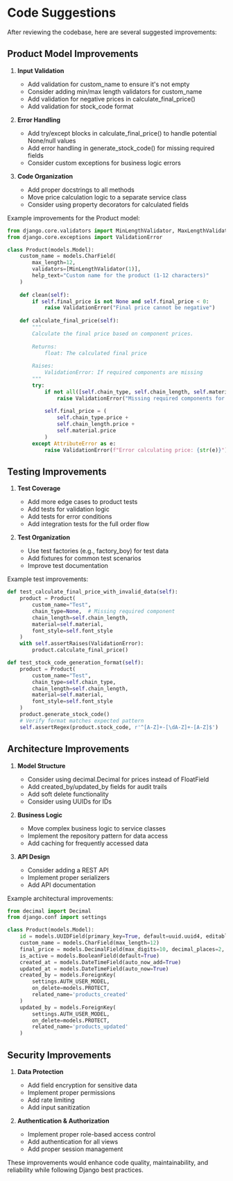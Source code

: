 # Code Suggestions

After reviewing the codebase, here are several suggested improvements:

## Product Model Improvements

1. **Input Validation**
   - Add validation for custom_name to ensure it's not empty
   - Consider adding min/max length validators for custom_name
   - Add validation for negative prices in calculate_final_price()
   - Add validation for stock_code format

2. **Error Handling**
   - Add try/except blocks in calculate_final_price() to handle potential None/null values
   - Add error handling in generate_stock_code() for missing required fields
   - Consider custom exceptions for business logic errors

3. **Code Organization**
   - Add proper docstrings to all methods
   - Move price calculation logic to a separate service class
   - Consider using property decorators for calculated fields

Example improvements for the Product model:

```python
from django.core.validators import MinLengthValidator, MaxLengthValidator
from django.core.exceptions import ValidationError

class Product(models.Model):
    custom_name = models.CharField(
        max_length=12,
        validators=[MinLengthValidator(1)],
        help_text="Custom name for the product (1-12 characters)"
    )
    
    def clean(self):
        if self.final_price is not None and self.final_price < 0:
            raise ValidationError("Final price cannot be negative")
    
    def calculate_final_price(self):
        """
        Calculate the final price based on component prices.
        
        Returns:
            float: The calculated final price
        
        Raises:
            ValidationError: If required components are missing
        """
        try:
            if not all([self.chain_type, self.chain_length, self.material]):
                raise ValidationError("Missing required components for price calculation")
                
            self.final_price = (
                self.chain_type.price +
                self.chain_length.price +
                self.material.price
            )
        except AttributeError as e:
            raise ValidationError(f"Error calculating price: {str(e)}")
```

## Testing Improvements

1. **Test Coverage**
   - Add more edge cases to product tests
   - Add tests for validation logic
   - Add tests for error conditions
   - Add integration tests for the full order flow

2. **Test Organization**
   - Use test factories (e.g., factory_boy) for test data
   - Add fixtures for common test scenarios
   - Improve test documentation

Example test improvements:

```python
def test_calculate_final_price_with_invalid_data(self):
    product = Product(
        custom_name="Test",
        chain_type=None,  # Missing required component
        chain_length=self.chain_length,
        material=self.material,
        font_style=self.font_style
    )
    with self.assertRaises(ValidationError):
        product.calculate_final_price()

def test_stock_code_generation_format(self):
    product = Product(
        custom_name="Test",
        chain_type=self.chain_type,
        chain_length=self.chain_length,
        material=self.material,
        font_style=self.font_style
    )
    product.generate_stock_code()
    # Verify format matches expected pattern
    self.assertRegex(product.stock_code, r'^[A-Z]+-[\dA-Z]+-[A-Z]$')
```

## Architecture Improvements

1. **Model Structure**
   - Consider using decimal.Decimal for prices instead of FloatField
   - Add created_by/updated_by fields for audit trails
   - Add soft delete functionality
   - Consider using UUIDs for IDs

2. **Business Logic**
   - Move complex business logic to service classes
   - Implement the repository pattern for data access
   - Add caching for frequently accessed data

3. **API Design**
   - Consider adding a REST API
   - Implement proper serializers
   - Add API documentation

Example architectural improvements:

```python
from decimal import Decimal
from django.conf import settings

class Product(models.Model):
    id = models.UUIDField(primary_key=True, default=uuid.uuid4, editable=False)
    custom_name = models.CharField(max_length=12)
    final_price = models.DecimalField(max_digits=10, decimal_places=2, null=True, blank=True)
    is_active = models.BooleanField(default=True)
    created_at = models.DateTimeField(auto_now_add=True)
    updated_at = models.DateTimeField(auto_now=True)
    created_by = models.ForeignKey(
        settings.AUTH_USER_MODEL,
        on_delete=models.PROTECT,
        related_name='products_created'
    )
    updated_by = models.ForeignKey(
        settings.AUTH_USER_MODEL,
        on_delete=models.PROTECT,
        related_name='products_updated'
    )
```

## Security Improvements

1. **Data Protection**
   - Add field encryption for sensitive data
   - Implement proper permissions
   - Add rate limiting
   - Add input sanitization

2. **Authentication & Authorization**
   - Implement proper role-based access control
   - Add authentication for all views
   - Add proper session management

These improvements would enhance code quality, maintainability, and reliability while following Django best practices.